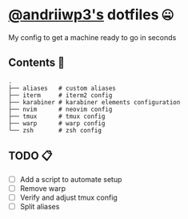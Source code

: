 # [@andriiwp3's](https://github.com/andriiwp3) dotfiles 🤐

My config to get a machine ready to go in seconds

## Contents 🗽

    .
    ├── aliases   # custom aliases
    ├── iterm     # iterm2 config
    ├── karabiner # karabiner elements configuration
    ├── nvim      # neovim config
    ├── tmux      # tmux config
    ├── warp      # warp config
    └── zsh       # zsh config

## TODO 📋

- [ ] Add a script to automate setup
- [ ] Remove warp
- [ ] Verify and adjust tmux config
- [ ] Split aliases
